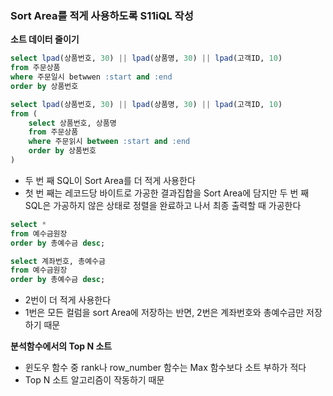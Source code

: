 ### Sort Area를 적게 사용하도록 S11iQL 작성

**소트 데이터 줄이기**

```sql
select lpad(상품번호, 30) || lpad(상품명, 30) || lpad(고객ID, 10)
from 주문상품
where 주문일시 betwwen :start and :end
order by 상품번호
```

```sql
select lpad(상품번호, 30) || lpad(상품명, 30) || lpad(고객ID, 10)
from (
	select 상품번호, 상품명
	from 주문상품
	where 주문읽시 between :start and :end
	order by 상품번호
)
```

- 두 번 째 SQL이 Sort Area를 더 적게 사용한다
- 첫 번 째는 레코드당 바이트로 가공한 결과집합을 Sort Area에 담지만 두 번 째 SQL은 가공하지 않은 상태로 정렬을 완료하고 나서 최종 출력할 때 가공한다

```sql
select *
from 예수금원장
order by 총예수금 desc;
```

```sql
select 계좌번호, 총예수금
from 예수금원장
order by 총예수금 desc;
```

- 2번이 더 적게 사용한다
- 1번은 모든 컬럼을 sort Area에 저장하는 반면, 2번은 계좌번호와 총예수금만 저장하기 때문

**분석함수에서의 Top N 소트**

- 윈도우 함수 중 rank나 row_number 함수는 Max 함수보다 소트 부하가 적다
- Top N 소트 알고리즘이 작동하기 때문
